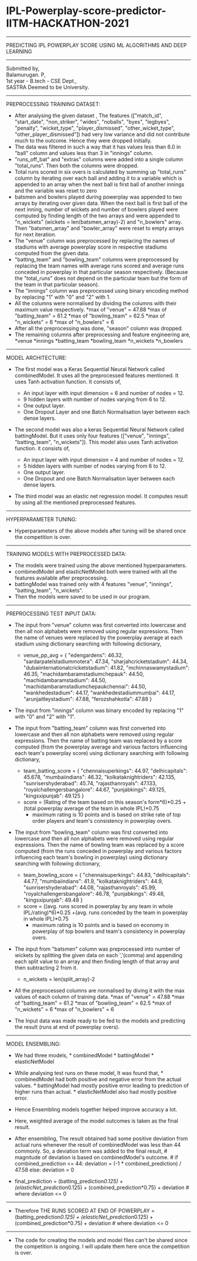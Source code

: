 # IPL-Powerplay-score-predictor-IITM-HACKATHON-2021
*****************************************************************************
PREDICTING IPL POWERPLAY SCORE USING ML ALGORITHMS AND DEEP LEARNING
*****************************************************************************
Submitted by,\
Balamurugan. P,\
1st year - B.tech - CSE Dept.,\
SASTRA Deemed to be University.
*****************************************************************************
PREPROCESSING TRAINING DATASET:

* After analysing the given dataset , The features (["match_id", "start_date", 
"non_striker", "wides", "noballs", "byes", "legbyes", "penalty", "wicket_type", 
"player_dismissed", "other_wicket_type", "other_player_dismissed"]) had very low
variance and did not contribute much to the outcome. Hence they were 
dropped initially.
* The data was filtered in such a way that it has values less than 6.0 in "ball" column
and values less than 3 in "innings" column.
* "runs_off_bat" and "extras" columns were added into a single column "total_runs".
Then both the columns were dropped.
* Total runs scored in  six overs is calculated by summing up "total_runs" column by 
iterating over each ball and adding it to a variable which is appended to an array 
when the next ball is first ball of another innings  and the variable was reset to zero
* batsmen and bowlers played during powerplay was appended to two arrays by 
iterating over given data. When the next ball is first ball of the next inning, number
of wickets and number of bowlers played were computed by finding length of the two
arrays and were appended to "n_wickets" (wickets = len(batsmen_array)-2) and 
"n_bowlers" array. Then "batsmen_array" and "bowler_array" were reset to empty
arrays for next iteration.
* The "venue" column was preprocessed by replacing the names of stadiums with 
average powerplay score in respective stadiums computed from the given data.
* "batting_team" and "bowling_team" columns were preprocessed by replacing the 
team names with average runs scored and average runs conceded in powerplay 
in that particular season respectively. (Because the "total_runs" does not depend on
the particular team but the form of the team in that particular season).
* The "innings" column was preprocessed using binary encoding method by replacing
"1" with "0" and "2" with 1.
* All the columns were normalised by dividing the columns with their maximum value
respectively.
		*max of "venue"  =  47.88
		*max of "batting_team" = 61.2
		*max of "bowling_team" = 62.5
		*max of "n_wickets" = 6
		*max of "n_bowlers" = 6
* After all the preprocessing was done, "season" column was dropped.
* The remaining columns after preprocessing and feature engineering are,
		*venue
		*innings
		*batting_team
		*bowling_team
		*n_wickets
		*n_bowlers

*****************************************************************************
MODEL ARCHITECTURE:

* The first model was  a Keras Sequential Neural Network called combinedModel. It 
uses all the preprocessed features mentioned. It uses Tanh activation function.
It consists of,
	* An input layer with input dimension = 6 and number of nodes = 12.
	* 9 hidden layers with number of nodes varying from 6 to 12.
	* One output layer.
	* One Dropout Layer and one Batch Normalisation layer between each dense
	layers.
	
* The second model was also a keras Sequential Neural Network called battingModel. But
it uses only four features (["venue", "innings", "batting_team", "n_wickets"]). This model
also uses Tanh activation function.
it consists of,
	* An input layer with input dimension = 4 and number of nodes = 12.
	* 5 hidden layers with number of nodes varying from 6 to 12.
	* One output layer.
	* One Dropout and one Batch Normalisation layer between each dense layers. 

* The third model was an elastic net regression model. It computes result by using all 
the mentioned preprocessed features.

*****************************************************************************
HYPERPARAMETER TUNING:

* Hyperparameters of the above models after tuning will be shared once the competition is over.

*****************************************************************************
TRAINING MODELS WITH PREPROCESSED DATA:

* The models were trained using the above mentioned hyperparameters.
* combinedModel and elasticNetModel both were trained with all the features available
after preprocessing.
* battingModel was trained only with 4 features "venue", "innings", "batting_team", 
"n_wickets".
* Then the models were saved to be used in our program.

*****************************************************************************
PREPROCESSING TEST INPUT DATA:

* The input from "venue" column was first converted into lowercase and then all non 
alphabets were removed using regular expressions. Then the name of venues were replaced 
by the powerplay average at each stadium using  dictionary searching with 
following dictionary,
	* venue_pp_avg = {
    			"edengardens": 46.32,
    			"sardarpatelstadiummotera": 47.34,
    			"sharjahcricketstadium": 44.34,
    			"dubaiinternationalcricketstadium": 41.82,
    			"mchinnaswamystadium": 46.35, 
    			"machidambaramstadiumchepauk": 44.50,
    			"machidambaramstadium": 44.50,
    			"machidambaramstadiumchepaukchennai": 44.50,
    			"wankhedestadium": 44.17,
    			"wankhedestadiummumbai": 44.17,
    			"arunjaitleystadium": 47.88,
    			"ferozshahkotla": 47.88
   			 }
		     
* The input from "innings" column was binary encoded by replacing "1" with "0" and 
"2" with "1".
* The input from "batting_team" column was first converted into lowercase and then all non 
alphabets were removed using regular expressions. Then the name of batting team was 
replaced by a score computed (from the powerplay average and various factors influencing 
each team's powerplay score) using  dictionary searching with 
following dictionary,
	* team_batting_score = {
   			"chennaisuperkings": 44.97,
    			"delhicapitals": 45.678,
    			"mumbaiindians": 46.32,
    			"kolkataknightriders": 42.135,
    			"sunrisershyderabad": 45.74, 
    			"rajasthanroyals": 47.133,
    			"royalchallengersbangalore": 44.67,
    			"punjabkings": 49.125,
    			"kingsxipunjab": 49.125
			 }
	* score = 	(Rating of the team based on this season's form*6)*0.25
		      +(total powerplay average of the team in whole IPL)*0.75		
		* maximum rating is 10 points and 
		is based on strike rate of top order players  and team's consistency
		in powerplay overs.

			
* The input from "bowling_team" column was first converted into lowercase and then all non 
alphabets were removed using regular expressions. Then the name of bowling team was 
replaced by a score computed (from the runs conceded in powerplay and various factors 
influencing each team's bowling in powerplay) using  dictionary searching with 
following dictionary,
	* team_bowling_score = {
    			"chennaisuperkings": 44.83,
    			"delhicapitals": 44.77,
    			"mumbaiindians": 41.9,
    			"kolkataknightriders": 44.9,
    			"sunrisershyderabad": 44.08, 
    			"rajasthanroyals": 45.99,
    			"royalchallengersbangalore": 46.78,
    			"punjabkings": 49.48,
    			"kingsxipunjab": 49.48
			}
	* score = ((avg. runs scored in powerplay by any team in whole IPL/rating)*6)*0.25
		       +(avg. runs conceded by the team in powerplay in whole IPL)*0.75
		* maximum rating is 10 points and 
		is based on economy in powerplay of top bowlers and 
		team's consistency in powerplay overs.

* The input from "batsmen" column was preprocessed into number of wickets by splitting 
the given data on each ','(comma) and appending each split value to an array and then 
finding length of that array and then subtracting 2 from it.
	* n_wickets = len(split_array)-2

* All the preprocessed columns are normalised by diving it with the max values of each 
column of training data.
		*max of "venue"  =  47.88
		*max of "batting_team" = 61.2
		*max of "bowling_team" = 62.5
		*max of "n_wickets" = 6
		*max of "n_bowlers" = 6

* The Input data was made ready to be fed to the models and predicting the result 
(runs at end of powerplay overs).

*****************************************************************************
MODEL ENSEMBLING:

* We had three models,
		* combinedModel
		* battingModel
		* elasticNetModel

* While analysing test runs on these model, It was found that,
		* combinedModel had both positive and negative error from the 
		actual values.
		* battingModel had mostly positive error leading to prediction of higher
		runs than actual.
		* elasticNetModel also had mostly positive error.
* Hence Ensembling models together helped improve accuracy a lot.
* Here, weighted average of the model outcomes is taken as the final result.
* After ensembling, The result obtained had some positive deviation from actual runs whenever
the result of combinedModel was less than 44 commonly. So, a deviation term 
was added to the final result,
		# magnitude of deviation is based on combinedModel's outcome.
		# if combined_prediction <= 44:
       			 deviation = (-1 * combined_prediction) / 47.58
    		   else:
        			 deviation = 0
* final_prediction = (batting_prediction*0.125) + (elasticNet_prediction*0.125)
				+ (combined_prediction*0.75) + deviation
		# where deviation <= 0

*****************************************************************************

* Therefore THE RUNS SCORED AT END OF POWERPLAY
	                 =  (batting_prediction*0.125) + (elasticNet_prediction*0.125)
			+ (combined_prediction*0.75) + deviation
		# where deviation <= 0

*****************************************************************************

* The code for creating the models and model files can't be shared since the 
competition is ongoing. I will update them here once the competition is over.
